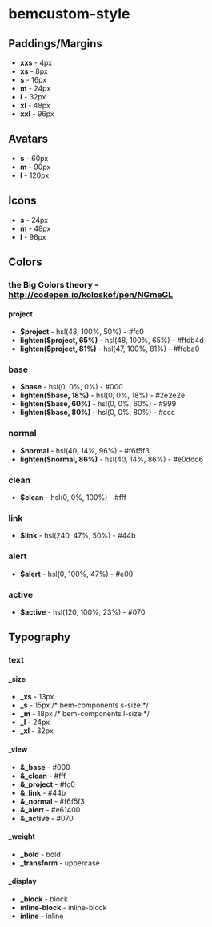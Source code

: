# bemcustom-style

## Paddings/Margins
  * **xxs** - 4px
  * **xs** - 8px
  * **s** - 16px
  * **m** - 24px
  * **l** - 32px
  * **xl** - 48px
  * **xxl** - 96px

## Avatars
 * **s** - 60px
 * **m** - 90px
 * **l** - 120px
  
## Icons
 * **s** - 24px
 * **m** - 48px
 * **l** - 96px 

## Сolors
### the Big Colors theory - http://codepen.io/koloskof/pen/NGmeGL

#### project
 * **$project** - hsl(48, 100%, 50%) - #fc0 
 * **lighten($project, 65%)** - hsl(48, 100%, 65%) - #ffdb4d
 * **lighten($project, 81%)** - hsl(47, 100%, 81%) - #ffeba0   

### base
 * **$base** - hsl(0, 0%, 0%) - #000
 * **lighten($base, 18%)** - hsl(0, 0%, 18%) - #2e2e2e 
 * **lighten($base, 60%)** - hsl(0, 0%, 60%) -  #999
 * **lighten($base, 80%)** - hsl(0, 0%, 80%) - #ccc
 
### normal
 * **$normal** - hsl(40, 14%, 96%) - #f6f5f3
 * **lighten($normal, 86%)** - hsl(40, 14%, 86%) - #e0ddd6   
 
### clean
 * **$clean** - hsl(0, 0%, 100%) - #fff
  
### link
 * **$link** - hsl(240, 47%, 50%) - #44b 
  
### alert
 * **$alert** - hsl(0, 100%, 47%) - #e00
  
### active
 * **$active** - hsl(120, 100%, 23%) - #070  


## Typography

### text
#### _size
 * **_xs** - 13px
 * **_s** - 15px /* bem-components s-size */
 * **_m** - 18px /* bem-components l-size */
 * **_l** - 24px
 * **_xl** - 32px

#### _view
 * **&_base** - #000
 * **&_clean** - #fff
 * **&_project** - #fc0
 * **&_link** - #44b
 * **&_normal** - #f6f5f3
 * **&_alert** - #e61400
 * **&_active** - #070

#### _weight
 * **_bold** - bold
 * **_transform** - uppercase

#### _display
 * **_block** - block
 * **inline-block** - inline-block
 * **inline** - inline
